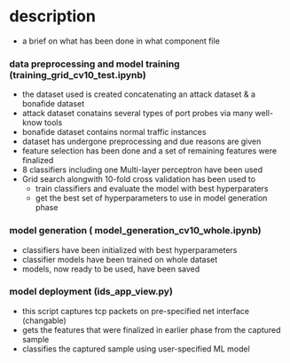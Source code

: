# description
- a brief on what has been done in what component file
### data preprocessing and model training (training_grid_cv10_test.ipynb)
- the dataset used is created concatenating an attack dataset & a bonafide dataset
- attack dataset conatains several types of port probes via many well-know tools
- bonafide dataset contains normal traffic instances
- dataset has undergone preprocessing and due reasons are given
- feature selection has been done and a set of remaining features were finalized 
- 8 classifiers including one Multi-layer perceptron have been used
- Grid search alongwith 10-fold cross validation has been used to
  - train classifiers and evaluate the model with best hyperparaters
  - get the best set of hyperparameters to use in model generation phase

### model generation ( model_generation_cv10_whole.ipynb)
- classifiers have been initialized with best hyperparameters
- classifier models have been trained on whole dataset
- models, now ready to be used, have been saved

### model deployment (ids_app_view.py)
- this script captures tcp packets on pre-specified net interface (changable)
- gets the features that were finalized in earlier phase from the captured sample
- classifies the captured sample using user-specified ML model
